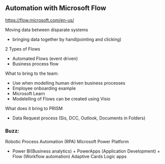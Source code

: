 ## Automation with Microsoft Flow ##

https://flow.microsoft.com/en-us/

Moving data between disparate systems
 - bringing data together by hand(pointing and clicking)

2 Types of Flows
 - Automated Flows (event driven)
 - Business process flow

What to bring to the team:
- Use when modelling human driven business processes
- Employee onboarding example
- Microsoft Learn
- Modelelling of Flows can be created using Visio

What does it bring to PRISM

- Data Request process (Sis, DCC, Outlook, Documents in Folders)



### Buzz: ###
Robotic Process Automation (RPA)
Microsoft Power Platform
 - Power BI(Business analytics) + PowerApps (Application Development) + Flow (Workflow automation)
Adaptive Cards
Logic apps